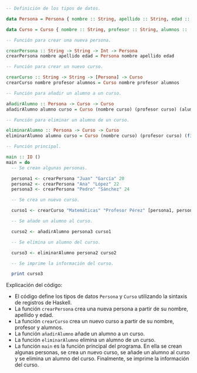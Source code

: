 ```haskell
-- Definición de los tipos de datos.

data Persona = Persona { nombre :: String, apellido :: String, edad :: Int } deriving (Show)

data Curso = Curso { nombre :: String, profesor :: String, alumnos :: [Persona] } deriving (Show)

-- Función para crear una nueva persona.

crearPersona :: String -> String -> Int -> Persona
crearPersona nombre apellido edad = Persona nombre apellido edad

-- Función para crear un nuevo curso.

crearCurso :: String -> String -> [Persona] -> Curso
crearCurso nombre profesor alumnos = Curso nombre profesor alumnos

-- Función para añadir un alumno a un curso.

añadirAlumno :: Persona -> Curso -> Curso
añadirAlumno alumno curso = Curso (nombre curso) (profesor curso) (alumnos curso ++ [alumno])

-- Función para eliminar un alumno de un curso.

eliminarAlumno :: Persona -> Curso -> Curso
eliminarAlumno alumno curso = Curso (nombre curso) (profesor curso) (filter (\x -> x /= alumno) (alumnos curso))

-- Función principal.

main :: IO ()
main = do
  -- Se crean algunas personas.

  persona1 <- crearPersona "Juan" "García" 20
  persona2 <- crearPersona "Ana" "López" 22
  persona3 <- crearPersona "Pedro" "Sánchez" 24

  -- Se crea un nuevo curso.

  curso1 <- crearCurso "Matemáticas" "Profesor Pérez" [persona1, persona2]

  -- Se añade un alumno al curso.

  curso2 <- añadirAlumno persona3 curso1

  -- Se elimina un alumno del curso.

  curso3 <- eliminarAlumno persona2 curso2

  -- Se imprime la información del curso.

  print curso3
```

Explicación del código:

* El código define los tipos de datos `Persona` y `Curso` utilizando la sintaxis de registros de Haskell.
* La función `crearPersona` crea una nueva persona a partir de su nombre, apellido y edad.
* La función `crearCurso` crea un nuevo curso a partir de su nombre, profesor y alumnos.
* La función `añadirAlumno` añade un alumno a un curso.
* La función `eliminarAlumno` elimina un alumno de un curso.
* La función `main` es la función principal del programa. En ella se crean algunas personas, se crea un nuevo curso, se añade un alumno al curso y se elimina un alumno del curso. Finalmente, se imprime la información del curso.
